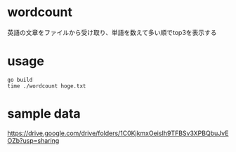 # wordcount
英語の文章をファイルから受け取り、単語を数えて多い順でtop3を表示する

# usage
```shell script
go build
time ./wordcount hoge.txt
```

# sample data
https://drive.google.com/drive/folders/1C0KjkmxOeisIh9TFBSv3XPBQbuJvEOZb?usp=sharing

